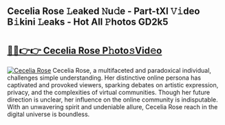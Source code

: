 ## Cecelia Rose 𝙻eaked 𝙽u𝚍e - Part-tXl 𝚅𝚒deo B𝚒kini 𝙻eaks - Hot All 𝙿hotos GD2k5

# <h2><a href="http://ld3i7mk.urlbe.top/?page=Cecelia+Rose">🔗🔗👉👉 Cecelia Rose P𝚑oto𝚜Vid𝚎o</a></h2>

[![Cecelia Rose](https://i.imgur.com/eBuTRDB.gif)](http://ld3i7mk.urlbe.top/?page=Cecelia+Rose)
Cecelia Rose, a multifaceted and paradoxical individual, challenges simple understanding. Her distinctive online persona has captivated and provoked viewers, sparking debates on artistic expression, privacy, and the complexities of virtual communities. Though her future direction is unclear, her influence on the online community is indisputable. With an unwavering spirit and undeniable allure, Cecelia Rose reach in the digital universe is boundless.
